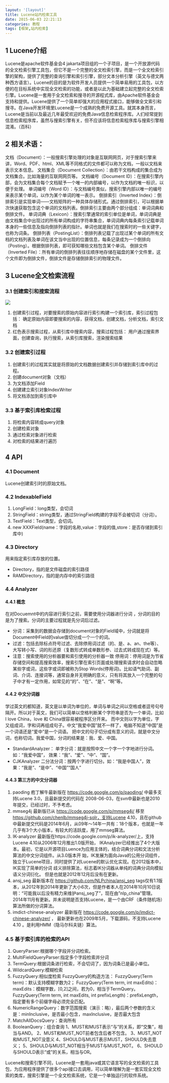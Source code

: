 ```yaml
---
layout: '[layout]'
title: Lucene站内检索工具
date: 2015-06-03 22:21:13
categories: 教程
tags: [框架,站内检索]
---
```

## 1 Lucene介绍
Lucene是apache软件基金会4 jakarta项目组的一个子项目，是一个开放源代码的全文检索引擎工具包，但它不是一个完整的全文检索引擎，而是一个全文检索引擎的架构，提供了完整的查询引擎和索引引擎，部分文本分析引擎（英文与德文两种西方语言）。Lucene的目的是为软件开发人员提供一个简单易用的工具包，以方便的在目标系统中实现全文检索的功能，或者是以此为基础建立起完整的全文检索引擎。Lucene是一套用于全文检索和搜寻的开源程式库，由Apache软件基金会支持和提供。Lucene提供了一个简单却强大的应用程式接口，能够做全文索引和搜寻。在Java开发环境里Lucene是一个成熟的免费开源工具。就其本身而言，Lucene是当前以及最近几年最受欢迎的免费Java信息检索程序库。人们经常提到信息检索程序库，虽然与搜索引擎有关，但不应该将信息检索程序库与搜索引擎相混淆。（百科）

## 2 相关术语：
文档（Document）：一般搜索引擎处理的对象是互联网网页，对于搜索引擎来讲，Word、PDF、html、XML等不同格式的文件都可以称为文档，一般以文档来表示文本信息。
文档集合（Document Collection）：由若干文档构成的集合成为文档集合。比如海量的互联网网页等。
文档编号（Document ID）：在搜索引擎内部，会为文档集合每个文档赋予一个唯一的内部编号，以作为文档的唯一标识，以便于处理。
单词编号（Word ID）：与文档编号类似，搜索引擎内部以唯一的编号来表示某个单词，以作为某个单词的唯一表示。
倒排索引（Inverted Index）：倒排索引是实现单词——文档矩阵的一种具体存储形式。通过倒排索引，可以根据单次快速获取包含这个单词的文档列表。倒排索引主要由两个部分组成：单词词典和倒排文件。
单词词典（Lexicon）：搜索引擎通常的索引单位是单词，单词词典是由文档集合中出现过的所有单词构成的字符串集合，单词词典内每条索引记载单词本身的一些信息及指向倒排列表的指针。单词也就是我们在搜索时的一些关键字，也称为词条。
倒排列表（PostingList）：倒排列表记载了出现过某个单词的所有文档的文档列表及单词在该文当中出现的位置信息，每条记录成为一个倒排向（Posting）。根据倒排列表，即可获知哪些文档包含某个单词。
倒排文件（Inverted File）：所有单词的倒排列表往往顺序地存储在磁盘的某个文件里，这个文件即为倒排文件，倒排文件是存储倒排索引的物理文件。

## 3 Lucene全文检索流程
### 3.1	创建索引和搜索流程
 ![](http://i.imgur.com/mEcapdv.png)

1. 创建索引过程，对要搜索的原始内容进行索引构建一个索引库，索引过程包括：
确定原始内容即要搜索的内容，获得文档，创建文档，分析文档，索引文档
2. 红色表示搜索过程，从索引库中搜索内容，搜索过程包括：
用户通过搜索界面，创建查询，执行搜索，从索引库搜索，渲染搜索结果

### 3.2	创建索引过程
1. 创建索引的过程其实就是将原始的文档数据创建索引并存储到索引库中的过程。
2. 创建document对象（文档）
3. 为文档添加Field
4. 创建建立索引对象IndexWriter
5. 将文档添加到索引库中

### 3.3	基于索引库检索过程
1. 将检索内容转成query对象 
2. 创建检索对象
3. 通过检索对象进行检索
4. 对检索的结果进行遍历

## 4 API
### 4.1 Document
Lucene创建索引时的原始文档。
### 4.2 IndexableField
1. LongField：long类型，会切词
2. StringField：string类型，通过StringField构建的字段不会被切词（分词）。
3. TextField：Text类型，会切词。
4. new XXXField(name：字段的名称,value：字段的值,store：是否存储到索引库中)
### 4.3 Directory
用来指定索引库存放的位置。
- Directory，指的是文件磁盘的索引路径
- RAMDirectory，指的是内存中的索引路径
### 4.4 Analyzer
#### 4.4.1 概念
在对Docuemnt中的内容进行索引之前，需要使用分词器进行分词 ，分词的目的是为了搜索。分词的主要过程就是先分词后过滤。
- 分词：采集到的数据会存储到document对象的Field域中，分词就是将Document中Field的value值切分成一个一个的词。
- 过滤：包括去除标点符号过滤、去除停用词过滤（的、是、a、an、the等）、大写转小写、词的形还原（复数形式转成单数形参、过去式转成现在式）等。 
- 注意：搜索使用的分析器要和索引使用的分析器一致
停用词：停用词是为节省存储空间和提高搜索效率，搜索引擎在索引页面或处理搜索请求时会自动忽略某些字或词，这些字或词即被称为Stop Words(停用词)。比如语气助词、副词、介词、连接词等，通常自身并无明确的意义，只有将其放入一个完整的句子中才有一定作用，如常见的“的”、“在”、“是”、“啊”等。

#### 4.4.2 中文分词器
学过英文的都知道，英文是以单词为单位的，单词与单词之间以空格或者逗号句号隔开。所以对于英文，我们可以简单以空格判断某个字符串是否为一个单词，比如I love China，love 和 China很容易被程序区分开来。
而中文则以字为单位，字又组成词，字和词再组成句子。中文“我爱中国”就不一样了，电脑不知道“中国”是一个词语还是“爱中”是一个词语。
把中文的句子切分成有意义的词，就是中文分词，也称切词。我爱中国，分词的结果是：我、爱、中国。
- StandardAnalyzer：
单字分词：就是按照中文一个字一个字地进行分词。如：“我爱中国”，
效果：“我”、“爱”、“中”、“国”。
- CJKAnalyzer
二分法分词：按两个字进行切分。如：“我是中国人”，效果：“我是”、“是中”、“中国”“国人”
#### 4.4.3 第三方的中文分词器
1. paoding
庖丁解牛最新版在 https://code.google.com/p/paoding/ 中最多支持Lucene 3.0，且最新提交的代码在 2008-06-03，在svn中最新也是2010年提交，已经过时，不予考虑。
2. mmseg4j
最新版已从 https://code.google.com/p/mmseg4j/ 移至 https://github.com/chenlb/mmseg4j-solr，支持Lucene 4.10，且在github中最新提交代码是2014年6月，从09年～14年一共有：18个版本，也就是一年几乎有3个大小版本，有较大的活跃度，用了mmseg算法。
3. IK-analyzer
最新版在https://code.google.com/p/ik-analyzer/上，支持Lucene 4.10从2006年12月推出1.0版开始， IKAnalyzer已经推出了4个大版本。最初，它是以开源项目Luence为应用主体的，结合词典分词和文法分析算法的中文分词组件。从3.0版本开 始，IK发展为面向Java的公用分词组件，独立于Lucene项目，同时提供了对Lucene的默认优化实现。在2012版本中，IK实现了简单的分词 歧义排除算法，标志着IK分词器从单纯的词典分词向模拟语义分词衍化。 但是也就是2012年12月后没有在更新。
4. ansj_seg
最新版本在 https://github.com/NLPchina/ansj_seg tags仅有1.1版本，从2012年到2014年更新了大小6次，但是作者本人在2014年10月10日说明：“可能我以后没有精力来维护ansj_seg了”，现在由”nlp_china”管理。2014年11月有更新。并未说明是否支持Lucene，是一个由CRF（条件随机场）算法所做的分词算法。
5. imdict-chinese-analyzer
最新版在 https://code.google.com/p/imdict-chinese-analyzer/ ， 最新更新也在2009年5月，下载源码，不支持Lucene 4.10 。是利用HMM（隐马尔科夫链）算法。

### 4.5 基于索引库的检索的API
1. QueryParser:根据哪个字段并分词检索。
2. MultiFieldQueryParser:指定多个字段检索并分词
3. TermQuery:根据词条进行检索，不会切词了，因为词条已是最小单位。
4. WildcardQuery:模糊检索
5. FuzzyQuery:相似度检索
FuzzyQuery的构造方法：
FuzzyQuery(Term term)：默认支持模糊字数为2；
FuzzyQuery(Term term, int maxEdits)：maxEdits：模糊字数，[0,2]之间，若为0，相当于TermQuery。
FuzzyQuery(Term term, int maxEdits, int prefixLength)：prefixLength，指定要有多个前缀字母必须完全匹配。
6. NumericRangeQuery：数字范围搜索（演示：略），最后两个参数的含义是：minInclusive，是否最小包含，maxInclusive，是否最大包含
7. MatchAllDocsQuery：查询所有
8. BooleanQuery：组合查询
1、MUST和MUST表示“与”的关系，即“交集”，相当与AND。 
2、MUST和MUST_NOT前者包含后者不包含。 
3、MUST_NOT和MUST_NOT没意义 
4、SHOULD与MUST表示MUST，SHOULD失去意义； 
5、SHOULD与MUST_NOT相当于MUST与MUST_NOT。 
6、SHOULD与SHOULD表示“或”的关系，相当与OR。

Lucene和搜索引擎不同，Lucene是一套用java或其它语言写的全文检索的工具包，为应用程序提供了很多个api接口去调用，可以简单理解为是一套实现全文检索的类库，搜索引擎是一个全文检索系统，它是一个单独运行的软件系统。
